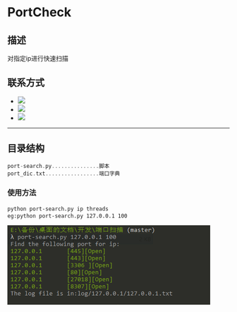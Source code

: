 

# PortCheck

## 描述

对指定ip进行快速扫描

## 联系方式

- ![](https://img.shields.io/badge/%E4%BD%9C%E8%80%85-Gqleung-brightgreen.svg)  
- ![](https://img.shields.io/badge/%E5%8D%9A%E5%AE%A2-xiao%20leung's%20Blog-blueviolet) 
- [![](https://img.shields.io/badge/Github-sharpleung-green?logo=appveyor&style=flat)](https://github.com/sharpleung)

---

## 目录结构

```c
port-search.py...............脚本
port_dic.txt.................端口字典
```

### 使用方法

```shell
python port-search.py ip threads
eg:python port-search.py 127.0.0.1 100
```



![](https://raw.githubusercontent.com/sharpleung/PortCheck/master/pic/pic1.png)